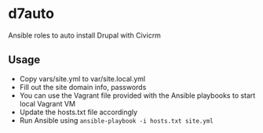 # d7auto
Ansible roles to auto install Drupal with Civicrm

## Usage

* Copy vars/site.yml to var/site.local.yml
* Fill out the site domain info, passwords
* You can use the Vagrant file provided with the Ansible playbooks to start local Vagrant VM
* Update the hosts.txt file accordingly
* Run Ansible using ```ansible-playbook -i hosts.txt site.yml```

